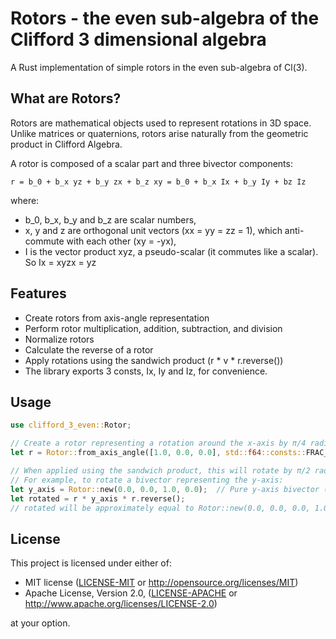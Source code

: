 # Rotors - the even sub-algebra of the Clifford 3 dimensional algebra

A Rust implementation of simple rotors in the even sub-algebra of Cl(3).

## What are Rotors?

Rotors are mathematical objects used to represent rotations in 3D space. Unlike
matrices or quaternions, rotors arise naturally from the geometric product in
Clifford Algebra.

A rotor is composed of a scalar part and three bivector components:
```
r = b_0 + b_x yz + b_y zx + b_z xy = b_0 + b_x Ix + b_y Iy + bz Iz
```

where:
- b_0, b_x, b_y and b_z are scalar numbers,
- x, y and z are orthogonal unit vectors (xx = yy = zz = 1), which anti-commute with each other (xy = -yx),
- I is the vector product xyz, a pseudo-scalar (it commutes like a scalar). So Ix = xyzx = yz

## Features

- Create rotors from axis-angle representation
- Perform rotor multiplication, addition, subtraction, and division
- Normalize rotors
- Calculate the reverse of a rotor
- Apply rotations using the sandwich product (r * v * r.reverse())
- The library exports 3 consts, Ix, Iy and Iz, for convenience.

## Usage

```rust
use clifford_3_even::Rotor;

// Create a rotor representing a rotation around the x-axis by π/4 radians
let r = Rotor::from_axis_angle([1.0, 0.0, 0.0], std::f64::consts::FRAC_PI_4);

// When applied using the sandwich product, this will rotate by π/2 radians
// For example, to rotate a bivector representing the y-axis:
let y_axis = Rotor::new(0.0, 0.0, 1.0, 0.0);  // Pure y-axis bivector (e31)
let rotated = r * y_axis * r.reverse();
// rotated will be approximately equal to Rotor::new(0.0, 0.0, 0.0, 1.0) (z-axis)
```

## License

This project is licensed under either of:

* MIT license ([LICENSE-MIT](LICENSE-MIT) or http://opensource.org/licenses/MIT)
* Apache License, Version 2.0, ([LICENSE-APACHE](LICENSE-APACHE) or http://www.apache.org/licenses/LICENSE-2.0)

at your option.
